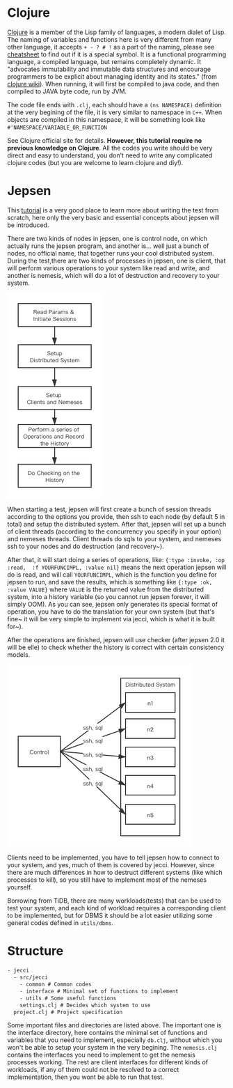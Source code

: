 # Clojure
[Clojure](https://clojure.org/) is a member of the Lisp family of languages, a modern dialet of Lisp. The naming of variables and functions here is very different from many other language, it accepts `+ - ? # !` as a part of the naming, please see [cheatsheet](https://clojure.org/api/cheatsheet) to find out if it is a special symbol. It is a functional programming language, a compiled language, but remains completely dynamic. It "advocates immutability and immutable data structures and encourage programmers to be explicit about managing identity and its states." (from [clojure wiki](https://en.wikipedia.org/wiki/Clojure)). When running, it will first be compiled to java code, and then compiled to JAVA byte code, run by JVM. 

The code file ends with `.clj`, each should have a `(ns NAMESPACE)` definition at the very begining of the file, it is very similar to namespace in `C++`. When objects are compiled in this namespace, it will be something look like `#'NAMESPACE/VARIABLE_OR_FUNCTION`

See Clojure official site for details. **However, this tutorial require no previous knowledge on Clojure**. All the codes you write should be very direct and easy to understand, you don't need to write any complicated clojure codes (but you are welcome to learn clojure and diy!).

# Jepsen
This [tutorial](https://github.com/jepsen-io/jepsen/tree/main/doc/tutorial) is a very good place to learn more about writing the test from scratch, here only the very basic and essential concepts about jepsen will be introduced.

There are two kinds of nodes in jepsen, one is control node, on which actually runs the jepsen program, and another is... well just a bunch of nodes, no official name, that together runs your cool distributed system. During the test,there are two kinds of processes in jepsen, one is client, that will perform various operations to your system like read and write, and another is nemesis, which will do a lot of destruction and recovery to your system.

![schedule](img/schedule.png)

When starting a test, jepsen will first create a bunch of session threads according to the options you provide, then ssh to each node (by default 5 in total) and setup the distributed system. After that, jepsen will set up a bunch of client threads (according to the concurrency you specify in your option) and nemeses threads. Client threads do sqls to your system, and nemeses ssh to your nodes and do destruction (and recovery~).

After that, it will start doing a series of operations, like: `{:type :invoke, :op :read,  :f YOURFUNCIMPL, :value nil}` means the next operation jepsen will do is read, and will call `YOURFUNCIMPL`, which is the function you define for jepsen to run, and save the results, which is something like `{:type :ok, :value VALUE}` where `VALUE` is the returned value from the distributed system, into a history variable (so you cannot run jepsen forever, it will simply OOM). As you can see, jepsen only generates its special format of operation, you have to do the translation for your own system (but that's fine~ it will be very simple to implement via jecci, which is what it is built for~). 

After the operations are finished, jepsen will use checker (after jepsen 2.0 it will be elle) to check whether the history is correct with certain consistency models.

![connection](img/connection.png)

Clients need to be implemented, you have to tell jepsen how to connect to your system, and yes, much of them is covered by jecci. However, since there are much differences in how to destruct different systems (like which processes to kill), so you still have to implement most of the nemeses yourself.

Borrowing from TiDB, there are many workloads(tests) that can be used to test your system, and each kind of workload requires a corresponding client to be implemented, but for DBMS it should be a lot easier utilizing some general codes defined in `utils/dbms`.

# Structure
```
- jecci
  - src/jecci
    - common # Common codes
    - interface # Minimal set of functions to implement
    - utils # Some useful functions
    settings.clj # Decides which system to use
  project.clj # Project specification
```
Some important files and directories are listed above. The important one is the interface directory, here contains the minimal set of functions and variables that you need to implement, especially `db.clj`, without which you won't be able to setup your system in the very begining. The `nemesis.clj` contains the interfaces you need to implement to get the nemesis processes working. The rest are client interfaces for different kinds of workloads, if any of them could not be resolved to a correct implementation, then you wont be able to run that test.
